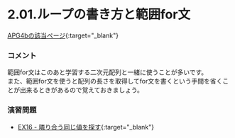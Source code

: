 2.01.ループの書き方と範囲for文
============

[APG4bの該当ページ](https://atcoder.jp/contests/APG4b/tasks/APG4b_r){:target="_blank"}

### コメント

範囲for文はこのあと学習する二次元配列と一緒に使うことが多いです。  
また、範囲for文を使うと配列の長さを取得してfor文を書くという手間を省くことが出来るときがあるので覚えておきましょう。

### 演習問題

- [EX16 - 隣り合う同じ値を探す](https://atcoder.jp/contests/apg4b/tasks/APG4b_cg){:target="_blank"}